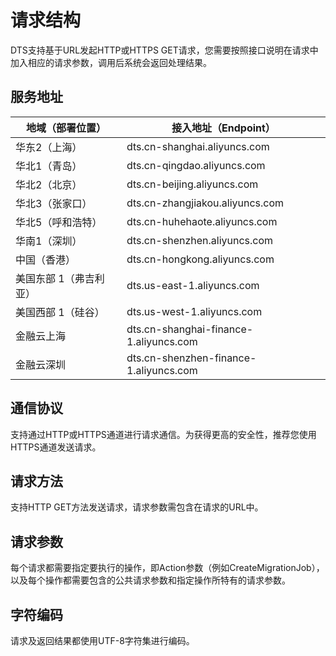 # 请求结构

DTS支持基于URL发起HTTP或HTTPS GET请求，您需要按照接口说明在请求中加入相应的请求参数，调用后系统会返回处理结果。

## 服务地址

|地域（部署位置）|接入地址（Endpoint）|
|--------|--------------|
|华东2（上海）|dts.cn-shanghai.aliyuncs.com|
|华北1（青岛）|dts.cn-qingdao.aliyuncs.com|
|华北2（北京）|dts.cn-beijing.aliyuncs.com|
|华北3（张家口）|dts.cn-zhangjiakou.aliyuncs.com|
|华北5（呼和浩特）|dts.cn-huhehaote.aliyuncs.com|
|华南1（深圳）|dts.cn-shenzhen.aliyuncs.com|
|中国（香港）|dts.cn-hongkong.aliyuncs.com|
|美国东部 1（弗吉利亚）|dts.us-east-1.aliyuncs.com|
|美国西部 1（硅谷）|dts.us-west-1.aliyuncs.com|
|金融云上海|dts.cn-shanghai-finance-1.aliyuncs.com|
|金融云深圳|dts.cn-shenzhen-finance-1.aliyuncs.com|

## 通信协议

支持通过HTTP或HTTPS通道进行请求通信。为获得更高的安全性，推荐您使用HTTPS通道发送请求。

## 请求方法

支持HTTP GET方法发送请求，请求参数需包含在请求的URL中。

## 请求参数

每个请求都需要指定要执行的操作，即Action参数（例如CreateMigrationJob），以及每个操作都需要包含的公共请求参数和指定操作所特有的请求参数。

## 字符编码

请求及返回结果都使用UTF-8字符集进行编码。

